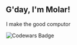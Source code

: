 ## &nbsp;&nbsp; G'day, I'm Molar!
&nbsp;&nbsp;&nbsp; I make the good computor

&nbsp;&nbsp;&nbsp; ![Codewars Badge](https://www.codewars.com/users/MolarFox/badges/micro)

